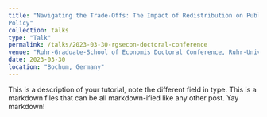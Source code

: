 ```yaml
---
title: "Navigating the Trade-Offs: The Impact of Redistribution on Public Support for Climate
Policy"
collection: talks
type: "Talk"
permalink: /talks/2023-03-30-rgsecon-doctoral-conference
venue: "Ruhr-Graduate-School of Economis Doctoral Conference, Ruhr-Universität Bochum"
date: 2023-03-30
location: "Bochum, Germany"
---
```


This is a description of your tutorial, note the different field in type. This is a markdown files that can be all markdown-ified like any other post. Yay markdown!
